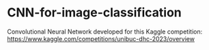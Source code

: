 # CNN-for-image-classification
Convolutional Neural Network developed for this Kaggle competition: https://www.kaggle.com/competitions/unibuc-dhc-2023/overview
